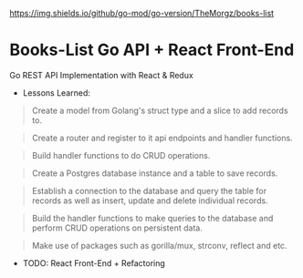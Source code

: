 https://img.shields.io/github/go-mod/go-version/TheMorgz/books-list

# Books-List Go API + React Front-End

Go REST API Implementation with React &amp; Redux

- Lessons Learned:
 
> Create a model from Golang's struct type and a slice to add records to.

> Create a router and register to it api endpoints and handler functions.

> Build handler functions to do CRUD operations.

> Create a Postgres database instance and a table to save records.

> Establish a connection to the database and query the table for records as well as insert, update and delete individual records.

> Build the handler functions to make queries to the database and perform CRUD operations on persistent data.

> Make use of packages such as gorilla/mux, strconv, reflect and etc.

* TODO: React Front-End + Refactoring
